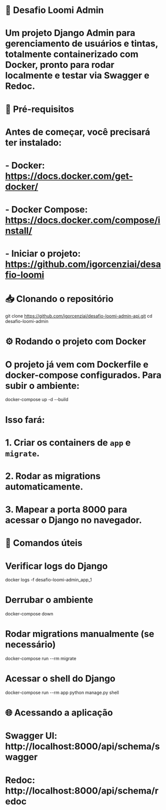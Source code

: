 # 🎨 Desafio Loomi Admin
# Um projeto Django Admin para gerenciamento de usuários e tintas, totalmente containerizado com Docker, pronto para rodar localmente e testar via Swagger e Redoc.

# 🚀 Pré-requisitos
# Antes de começar, você precisará ter instalado:
# - Docker: https://docs.docker.com/get-docker/
# - Docker Compose: https://docs.docker.com/compose/install/
# - Iniciar o projeto: https://github.com/igorcenziai/desafio-loomi

# 📥 Clonando o repositório
git clone https://github.com/igorcenziai/desafio-loomi-admin-api.git
cd desafio-loomi-admin

# ⚙️ Rodando o projeto com Docker
# O projeto já vem com Dockerfile e docker-compose configurados. Para subir o ambiente:
docker-compose up -d --build

# Isso fará:
# 1. Criar os containers de `app` e `migrate`.
# 2. Rodar as migrations automaticamente.
# 3. Mapear a porta 8000 para acessar o Django no navegador.

# 🔧 Comandos úteis
# Verificar logs do Django
docker logs -f desafio-loomi-admin_app_1

# Derrubar o ambiente
docker-compose down

# Rodar migrations manualmente (se necessário)
docker-compose run --rm migrate

# Acessar o shell do Django
docker-compose run --rm app python manage.py shell

# 🌐 Acessando a aplicação
# Swagger UI: http://localhost:8000/api/schema/swagger
# Redoc: http://localhost:8000/api/schema/redoc
